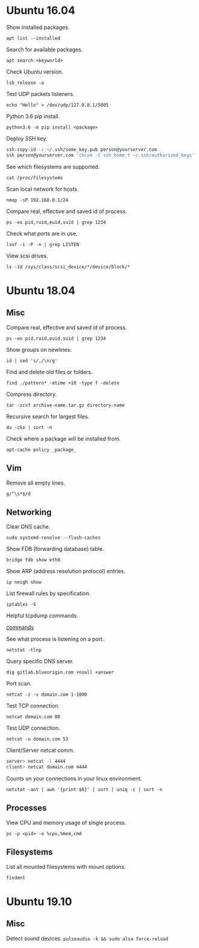 # Ubuntu 16.04
Show installed packages.

`apt list --installed`

Search for available packages.

`apt search <keyworld>`

Check Ubuntu version.

`lsb_release -a`

Test UDP packets listeners.

`echo "Hello" > /dev/udp/127.0.0.1/5005`

Python 3.6 pip install.

`python3.6 -m pip install <package>`

Deploy SSH key.

```bash
ssh-copy-id -i ~/.ssh/some_key.pub person@yourserver.com
ssh person@yourserver.com 'chcon -t ssh_home_t ~/.ssh/authorized_keys'
```

See which filesystems are supported.

`cat /proc/filesystems`

Scan local network for hosts.

`nmap -sP 192.168.0.1/24`

Compare real, effective and saved id of process.

`ps -eo pid,ruid,euid,suid | grep 1234`

Check what ports are in use.

`lsof -i -P -n | grep LISTEN`

View scsi drives.

`ls -1d /sys/class/scsi_device/*/device/block/*`

# Ubuntu 18.04
## Misc
Compare real, effective and saved id of process.

`ps -eo pid,ruid,euid,suid | grep 1234`

Show groups on newlines.

`id | sed 's/,/\n/g'`

Find and delete old files or folders.

`find ./pattern* -mtime +10 -type f -delete`

Compress directory.

`tar -zcvf archive-name.tar.gz directory-name`

Recursive search for largest files.

`du -ckx | sort -n`

Check where a package will be installed from.

`apt-cache policy _package_`

## Vim
Remove all empty lines.

`g/^\s*$/d`

## Networking
Clear DNS cache.

`sudo systemd-resolve --flush-caches`

Show FDB (forwarding database) table.

`bridge fdb show eth0`

Show ARP (address resolution protocol) entries.

`ip neigh show`

List firewall rules by specification.

`iptables -S`

Helpful tcpdump commands.

<a href="https://hackertarget.com/tcpdump-examples/">commands</a>

See what process is listening on a port.

`netstat -tlnp`

Query specific DNS server.

`dig gitlab.blueorigin.com +noall +answer`

Port scan.

`netcat -z -v domain.com 1-1000`

Test TCP connection.

`netcat domain.com 80`

Test UDP connection.

`netcat -u domain.com 53`

Client/Server netcat comm.

```bash
server> netcat -l 4444
client> netcat domain.com 4444
```

Counts on your connections in your linux environment.

`netstat -ant | awk '{print $6}' | sort | uniq -c | sort -n`

## Processes
View CPU and memory usage of single process.

`ps -p <pid> -o %cpu,%mem,cmd`

## Filesystems
List all mounted filesystems with mount options.

`findmnt`

# Ubuntu 19.10
## Misc
Detect sound devices.
`pulseaudio -k && sudo alsa force-reload`
